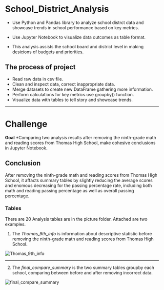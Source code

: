 # School_District_Analysis

* Use Python and Pandas library to analyze school distrct data and showcase trends in school performance based on key metrics.
* Use Jupyter Notebook to visualize data outcomes as table format.

* This analysis assists the school board and district level in making desicions of budgets and priorities.

## The process of project

* Read raw data in csv file.
* Clean and inspect data, correct inappropriate data.
* Merge datasets to create new DataFrame gathering more information.
* Perform calculations  for key metrics use groupby() function.
* Visualize data with tables to tell story and showcase trends.

----------------------

# Challenge

**Goal**
*Comparing two analysis results after removing the ninth-grade math and reading scores from Thomas High School, make cohesive conclusions in Jupyter Notebook.

## Conclusion

After removing the ninth-grade math and reading scores from Thomas High School, it affacts summary tables by slightly reducing the average scores and enomous decreasing for the passing percentage rate, including both math and reading passing percentage as well as overall passing percentage.

### Tables

There are 20 Analysis tables are in the picture folder. Attached are two examples. 

1. The *Thomas_9th_info* is information about descriptive statistic before removing the ninth-grade math and reading scores from Thomas High School.

![Thomas_9th_info](/Picture/Thomas_9th_info.JPG)

-----------------------

2. The *final_compare_summary* is the two summary tables groupby each school, comparing between before and after removing incorrect data.

![final_compare_summary](/Picture/final_compare_summary.JPG)
